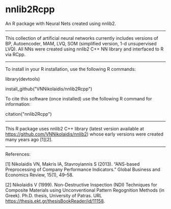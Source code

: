 # nnlib2Rcpp
An R package with Neural Nets created using nnlib2. 

---

This collection of artificial neural networks currently includes versions of BP, Autoencoder, MAM, LVQ, SOM (simplified version, 1-d unsupervised LVQ). All NNs were created using nnlib2 C++ NN library and interfaced to R via RCpp.

---

To install in your R installation, use the following R commands:

library(devtools) 

install_github("VNNikolaidis/nnlib2Rcpp")

To cite this software (once installed) use the following R command for information:

citation("nnlib2Rcpp")


---

This R package uses nnlib2 C++ library (latest version available at https://github.com/VNNikolaidis/nnlib2) whose early versions were created many years ago [1][2].

----
References:

[1] Nikolaidis VN, Makris IA, Stavroyiannis S (2013). “ANS-based Preprocessing of Company Performance Indicators.” Global Business and Economics Review, 15(1), 49–58.

[2] Nikolaidis V (1999). Non-Destructive Inspection (NDI) Techniques for Composite Materials using Unconventional Pattern Regognition Methods (in Greek). Ph.D. thesis, University of Patras. URL https://thesis.ekt.gr/thesisBookReader/id/11158.
